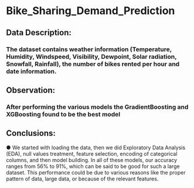 # Bike_Sharing_Demand_Prediction

## Data Description:
### The dataset contains weather information (Temperature, Humidity, Windspeed, Visibility, Dewpoint, Solar radiation, Snowfall, Rainfall), the number of bikes rented per hour and date information.

## Observation:
### After performing the various models the GradientBoosting and XGBoosting found to be the best model
 ## Conclusions:

● We started with loading the data, then we did Exploratory Data Analysis (EDA), null values treatment, feature selection, encoding of categorical columns, and then model building. In all of these models, our accuracy ranges from 56% to 91%, which can be said to be good for such a large dataset. This performance could be due to various reasons like the proper pattern of data, large data, or because of the relevant features.
